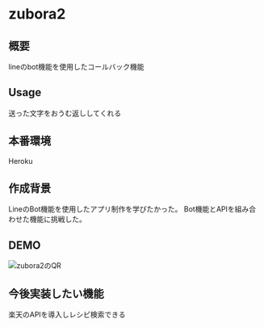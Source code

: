 # zubora2

## 概要  
lineのbot機能を使用したコールバック機能

## Usage
送った文字をおうむ返ししてくれる

## 本番環境
Heroku

## 作成背景
LineのBot機能を使用したアプリ制作を学びたかった。
Bot機能とAPIを組み合わせた機能に挑戦した。

## DEMO
![zubora2のQR](./images/images/line_QR.png)

## 今後実装したい機能
楽天のAPIを導入しレシピ検索できる
